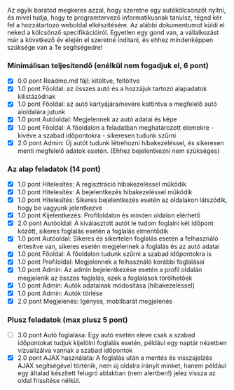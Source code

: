 Az egyik barátod megkeres azzal, hogy szeretne egy autókölcsönzőt nyitni, és mivel tudja, hogy te programtervező informatikusnak tanulsz, téged kér fel a hozzátartozó weboldal elkészítésére. Az alábbi dokumentumot küldi el neked a kölcsönző specifikációiról. Egyetlen egy gond van, a vállalkozást már a következő év elején el szeretné indítani, és ehhez mindenképpen szüksége van a Te segítségedre! 

### Minimálisan teljesítendő (enélkül nem fogadjuk el, 6 pont) 
- [X] 0.0 pont Readme.md fájl: kitöltve, feltöltve 
- [X] 1.0 pont Főoldal: az összes autó és a hozzájuk tartozó alapadatok kilistázódnak 
- [X] 1.0 pont Főoldal: az autó kártyájára/nevére kattintva a megfelelő autó aloldalára jutunk 
- [X] 1.0 pont Autóoldal: Megjelennek az autó adatai és képe 
- [X] 1.0 pont Főoldal: A főoldalon a feladatban meghatározott elemekre - kivéve a szabad időpontokra - sikeresen tudunk szűrni 
- [X] 2.0 pont Admin: Új autót tudunk létrehozni hibakezeléssel, és sikeresen menti megfelelő adatok esetén. (Ehhez bejelentkezni nem szükséges) 

### Az alap feladatok (14 pont) 
- [X] 1.0 pont Hitelesítés: A regisztráció hibakezeléssel működik 
- [X] 1.0 pont Hitelesítés: A bejelentkezés hibakezeléssel működik 
- [X] 1.0 pont Hitelesítés: Sikeres bejelentkezés esetén az oldalakon látszódik, hogy be vagyunk jelentkezve 
- [X] 1.0 pont Kijelentkezés: Profiloldalon és minden oldalon elérhető 
- [X] 2.0 pont Autóoldal: A kiválasztott autót le tudom foglalni két időpont között, sikeres foglalás esetén a foglalás elmentődik 
- [X] 1.0 pont Autóoldal: Sikeres és sikertelen foglalás esetén a felhasználó értesítve van, sikeres esetén megjelennek a foglalás és az autó adatai 
- [X] 1.0 pont Főoldal: A főoldalon tudunk szűrni a szabad időpontokra is 
- [X] 1.0 pont Profiloldal: Megjelennek a felhasználó korábbi foglalásai 
- [X] 1.0 pont Admin: Az admin bejelentkezése esetén a profil oldalán megjelenik az összes foglalás, ezek a foglalások törölhetőek 
- [X] 1.0 pont Admin: Autók adatainak módosítása (hibakezeléssel) 
- [X] 1.0 pont Admin: Autók törlése 
- [X] 2.0 pont Megjelenés: Igényes, mobilbarát megjelenés 

### Plusz feladatok (max plusz 5 pont) 
- [ ] 3.0 pont Autó foglalása: Egy autó esetén eleve csak a szabad időpontokat tudjuk kijelölni foglalás esetén, például egy naptár nézetben vizualizálva vannak a szabad időpontok 
- [X] 2.0 pont AJAX használata: A foglalás után a mentés és visszajelzés AJAX segítségével történik, nem új oldalra irányít minket, hanem például egy általad készített felugró ablakban (nem alertben!) jelez vissza az oldal frissítése nélkül.
